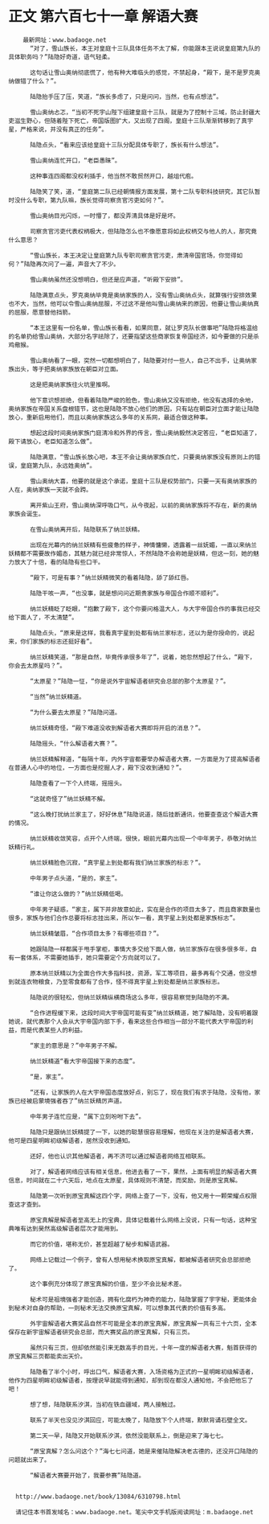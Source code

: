 # 正文 第六百七十一章 解语大赛
        最新网址：www.badaoge.net
          “对了，雪山族长，本王对皇庭十三队具体任务不太了解，你能跟本王说说皇庭第九队的具体职务吗？”陆隐好奇道，语气轻柔。
      
          这句话让雪山奥纳彻底慌了，他有种大难临头的感觉，不禁起身，“殿下，是不是罗克奥纳做错了什么？”。
      
          陆隐抬手压了压，笑道，“族长多虑了，只是问问，当然，也有点想法”。
      
          雪山奥纳忐忑，“当初不死宇山陛下组建皇庭十三队，就是为了控制十三域，防止封疆大吏滋生野心，但随着陛下死亡，帝国版图扩大，又出现了四阁，皇庭十三队渐渐转移到了真宇星，严格来说，并没有真正的任务”。
      
          陆隐点头，“看来应该给皇庭十三队分配具体专职了，族长有什么想法”。
      
          雪山奥纳连忙开口，“老臣愚昧”。
      
          这种事连四阁都没权利插手，他当然不敢贸然开口，越俎代庖。
      
          陆隐笑了笑，道，“皇庭第二队已经朝情报方面发展，第十二队专职科技研究，其它队暂时没什么专职，第九队嘛，族长觉得司察贪官污吏如何？”。
      
          雪山奥纳目光闪烁，一时懵了，都没弄清具体是好是坏。
      
          司察贪官污吏代表权柄极大，但陆隐怎么也不像愿意将如此权柄交与他人的人，那究竟什么意思？
      
          “雪山族长，本王决定让皇庭第九队专职司察贪官污吏，肃清帝国官场，你觉得如何？”陆隐再次问了一遍，声音大了不少。
      
          雪山奥纳虽然还没想明白，但还是应声道，“听殿下安排”。
      
          陆隐满意点头，罗克奥纳毕竟是奥纳家族的人，没有雪山奥纳点头，就算强行安排效果也不大，当然，他可以令雪山奥纳屈服，不过这不是他叫雪山奥纳来的原因，他要让雪山奥纳真的屈服，愿意替他挡箭。
      
          “本王这里有一份名单，雪山族长看看，如果同意，就让罗克队长做事吧”陆隐将格温给的名单扔给雪山奥纳，大部分名字祛除了，还要指望这些商家恢复帝国经济，如今要做的只是杀鸡儆猴。
      
          雪山奥纳看了一眼，突然一切都想明白了，陆隐要对付一些人，自己不出手，让奥纳家族出头，等于把奥纳家族放在朝臣对立面。
      
          这是把奥纳家族往火坑里推啊。
      
          他下意识想拒绝，但看着陆隐严峻的脸色，雪山奥纳又没有拒绝，他没有选择的余地，奥纳家族在帝国关系盘根错节，这也是陆隐不放心他们的原因，只有站在朝臣对立面才能让陆隐放心，重新启用他们，而且以奥纳家族这么多年的关系网，最适合做这种事。
      
          想起这段时间奥纳家族门庭清冷和外界的传言，雪山奥纳毅然决定答应，“老臣知道了，殿下请放心，老臣知道怎么做”。
      
          陆隐满意，“雪山族长放心吧，本王不会让奥纳家族白忙，只要奥纳家族没有原则上的错误，皇庭第九队，永远姓奥纳”。
      
          雪山奥纳大喜，他要的就是这个承诺，皇庭十三队是权势部门，只要一天有奥纳家族的人在，奥纳家族一天就不会跨。
      
          离开紫山王府，雪山奥纳深呼吸口气，从今夜起，以前的奥纳家族将不存在，新的奥纳家族会诞生。
      
          在雪山奥纳离开后，陆隐联系了纳兰妖精。
      
          出现在光幕内的纳兰妖精有些疲惫的样子，神情慵懒，透露着一丝妩媚，一直以来纳兰妖精都不需要故作媚态，其魅力就已经非常惊人，不然陆隐不会称她是妖精，但这一刻，她的魅力放大了十倍，看的陆隐有些口干。
      
          “殿下，可是有事？”纳兰妖精微笑的看着陆隐，舔了舔红唇。
      
          陆隐干咳一声，“也没事，就是想问问近期贵家族与帝国合作顺不顺利”。
      
          纳兰妖精眨了眨眼，“抱歉了殿下，这个你要问格温大人，与大宇帝国合作的事我已经交给下面人了，不太清楚”。
      
          陆隐点头，“原来是这样，我看真宇星到处都有纳兰家标志，还以为是你授命的，说起来，你们家族的标志还挺好看”。
      
          纳兰妖精笑道，“那是自然，毕竟传承很多年了”，说着，她忽然想起了什么，“殿下，你会去太原星吗？”。
      
          “太原星？”陆隐一怔，“你是说外宇宙解语者研究会总部的那个太原星？”。
      
          “当然”纳兰妖精道。
      
          “为什么要去太原星？”陆隐问道。
      
          纳兰妖精奇怪，“殿下难道没收到解语者大赛即将开启的消息？”。
      
          陆隐摇头，“什么解语者大赛？”。
      
          纳兰妖精解释道，“每隔十年，内外宇宙都要举办解语者大赛，一方面是为了提高解语者在普通人心中的地位，一方面也是挖掘人才，殿下没收到通知？”。
      
          陆隐查看了一下个人终端，摇摇头。
      
          “这就奇怪了”纳兰妖精不解。
      
          “这么晚打扰纳兰家主了，好好休息”陆隐说道，随后挂断通讯，他要查查这个解语大赛的情况。
      
          纳兰妖精收敛笑容，点开个人终端，很快，眼前光幕内出现一个中年男子，恭敬对纳兰妖精行礼。
      
          纳兰妖精脸色沉寂，“真宇星上到处都有我们纳兰家族的标志？”。
      
          中年男子点头道，“是的，家主”。
      
          “谁让你这么做的？”纳兰妖精低喝。
      
          中年男子疑惑，“家主，属下并非故意如此，实在是合作的项目太多了，而且商家数量也很多，家族与他们合作总要将标志挂出来，所以乍一看，真宇星上到处都是家族标志”。
      
          纳兰妖精皱眉，“合作项目太多？有哪些项目？”。
      
          她跟陆隐一样都属于甩手掌柜，事情大多交给下面人做，纳兰家族存在很多很多年，自有一套体系，不需要她插手，她只需要定个方向就可以了。
      
          原本纳兰妖精以为全面合作大多指科技，资源，军工等项目，最多再有个交通，但没想到就连衣物粮食，乃至零食都有了合作，怪不得真宇星上到处都是纳兰家族标志。
      
          陆隐说的很轻松，但纳兰妖精纵横商场这么多年，很容易察觉到陆隐的不满。
      
          “合作进程缓下来，这段时间大宇帝国可能有变”纳兰妖精道，她了解陆隐，没有明着跟她说，就代表那个人会从大宇帝国内部下手，看来这些合作相当一部分不能代表大宇帝国的利益，而是代表某些人的利益。
      
          “家主的意思是？”中年男子不解。
      
          纳兰妖精道“看大宇帝国接下来的态度”。
      
          “是，家主”。
      
          “还有，让家族的人在大宇帝国态度放好点，别忘了，现在我们有求于陆隐，没有他，家族已经被启蒙境强者吞了”纳兰妖精厉声道。
      
          中年男子连忙应是，“属下立刻吩咐下去”。
      
          陆隐只是跟纳兰妖精提了一下，以她的聪慧很容易理解，他现在关注的是解语者大赛，他可是四星明眸初级解语者，居然没收到通知。
      
          还好，他也认识其他解语者，再不济可以通过解语者网络互相联系。
      
          对了，解语者网络应该有相关信息，他进去看了一下，果然，上面有明显的解语者大赛信息，时间就在二十六天后，地点在太原星，具体规则不清楚，而奖励，则是原宝真解。
      
          陆隐第一次听到原宝真解这四个字，网络上查了一下，没有，他又用十一颗荣耀点权限查这才查到。
      
          原宝真解是解语者至高无上的宝典，具体记载着什么网络上没说，只有一句话，这种宝典唯有达到昊然高级解语者层次才能用到。
      
          而它的价值，堪称无价，甚至超越了秘步和解语武器。
      
          网络上记载过一个例子，曾有人想用秘术换取原宝真解，都被解语者研究会总部拒绝了。
      
          这个事例充分体现了原宝真解的价值，至少不会比秘术差。
      
          秘术可是祖境强者才能创造，拥有化腐朽为神奇的能力，陆隐掌握了宇字秘，更能体会到秘术对自身的帮助，一则秘术无法交换原宝真解，可以想象其代表的价值有多高。
      
          外宇宙解语者大赛奖品自然不可能是全本的原宝真解，原宝真解一共有三十六页，全本保存在新宇宙解语者研究会总部，而大赛奖品的原宝真解，只有三页。
      
          虽然只有三页，但却依然能引来无数高手的目光，十年一度的解语者大赛，魁首获得的原宝真解三页都能卖出天价。
      
          陆隐看了半个小时，呼出口气，解语者大赛，入场资格为正式的一星明眸初级解语者，他作为四星明眸初级解语者，按理说早就能得到通知，却到现在都没人通知他，不会把他忘了吧！
      
          想了想，陆隐联系汐淇，当初在铁血疆域，两人接触过。
      
          联系了半天也没见汐淇回应，可能太晚了，陆隐放下个人终端，默默背诵石壁全文。
      
          第二天一早，陆隐又开始联系汐淇，依然没能联系上，倒是迎来了海七七。
      
          “原宝真解？怎么问这个？”海七七问道，她是来催陆隐解决老古德的，还没开口陆隐的问题就出来了。
      
          “解语者大赛要开始了，我要参赛”陆隐道。
      
      
      http://www.badaoge.net/book/13084/6310798.html
      
      请记住本书首发域名：www.badaoge.net。笔尖中文手机版阅读网址：m.badaoge.net